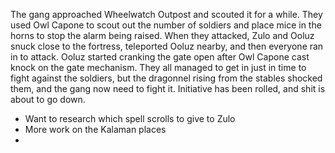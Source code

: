 The gang approached Wheelwatch Outpost and scouted it for a while. They used Owl Capone to scout out the number of soldiers and place mice in the horns to stop the alarm being raised. When they attacked, Zulo and Ooluz snuck close to the fortress, teleported Ooluz nearby, and then everyone ran in to attack. Ooluz started cranking the gate open after Owl Capone cast knock on the gate mechanism. They all managed to get in just in time to fight against the soldiers, but the dragonnel rising from the stables shocked them, and the gang now need to fight it. Initiative has been rolled, and shit is about to go down. 

- Want to research which spell scrolls to give to Zulo
- More work on the Kalaman places
- 